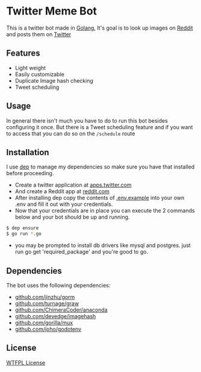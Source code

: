 # Twitter Meme Bot

This is a twitter bot made in [Golang](https://golang.org), It's goal is to look up images on [Reddit](https://reddit.com) and posts them on [Twitter](https://twitter.com)

## Features

- Light weight
- Easily customizable
- Duplicate Image hash checking
- Tweet scheduling

## Usage

In general there isn't much you have to do to run this bot besides configuring it once.
But there is a Tweet scheduling feature and if you want to access that you can do so on the `/schedule` route

## Installation

I use [dep](https://github.com/golang/dep) to manage my dependencies so make sure you have that installed before proceeding.

- Create a twitter application at [apps.twitter.com](https://apps.twitter.com/app/new)
- And create a Reddit app at [reddit.com](https://www.reddit.com/prefs/apps)
- After installing dep copy the contents of [.env.example](.env.example) into your own .env and fill it out with your credentials.
- Now that your credentials are in place you can execute the 2 commands below and your bot should be up and running.
```sh
$ dep ensure
$ go run *.go
```
- you may be prompted to install db drivers like mysql and postgres. just run go get 'required_package' and you're good to go.

## Dependencies

The bot uses the following dependencies:
- [github.com/jinzhu/gorm](https://github.com/jinzhu/gorm)
- [github.com/turnage/graw](https://github.com/turnage/graw)
- [github.com/ChimeraCoder/anaconda](https://github.com/ChimeraCoder/anaconda)
- [github.com/devedge/imagehash](https://github.com/devedge/imagehash)
- [github.com/gorilla/mux](https://github.com/gorilla/mux)
- [github.com/joho/godotenv](https://github.com/joho/godotenv)

## License
[WTFPL License](LICENSE)
